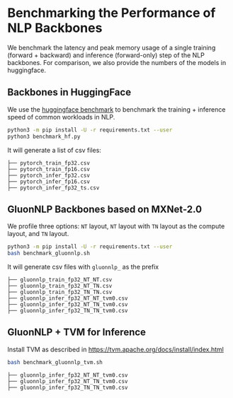 # Benchmarking the Performance of NLP Backbones

We benchmark the latency and peak memory usage of a single training (forward + backward) and inference (forward-only) step 
of the NLP backbones.
For comparison, we also provide the numbers of the models in huggingface.

## Backbones in HuggingFace

We use the [huggingface benchmark](https://github.com/huggingface/transformers/tree/master/examples/benchmarking) 
to benchmark the training + inference speed of common workloads in NLP. 

```bash
python3 -m pip install -U -r requirements.txt --user
python3 benchmark_hf.py
```

It will generate a list of csv files:

```
├── pytorch_train_fp32.csv
├── pytorch_train_fp16.csv
├── pytorch_infer_fp32.csv
├── pytorch_infer_fp16.csv
├── pytorch_infer_fp32_ts.csv
```

## GluonNLP Backbones based on MXNet-2.0

We profile three options: `NT` layout, `NT` layout with `TN` layout as the compute layout,
and `TN` layout.

```bash
python3 -m pip install -U -r requirements.txt --user
bash benchmark_gluonnlp.sh
```

It will generate csv files with `gluonnlp_` as the prefix
```
├── gluonnlp_train_fp32_NT_NT.csv
├── gluonnlp_train_fp32_NT_TN.csv
├── gluonnlp_train_fp32_TN_TN.csv
├── gluonnlp_infer_fp32_NT_NT_tvm0.csv
├── gluonnlp_infer_fp32_NT_TN_tvm0.csv
├── gluonnlp_infer_fp32_TN_TN_tvm0.csv
```

## GluonNLP + TVM for Inference

Install TVM as described in https://tvm.apache.org/docs/install/index.html

```bash
bash benchmark_gluonnlp_tvm.sh
```

```
├── gluonnlp_infer_fp32_NT_NT_tvm0.csv
├── gluonnlp_infer_fp32_NT_TN_tvm0.csv
├── gluonnlp_infer_fp32_TN_TN_tvm0.csv
```
